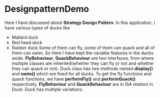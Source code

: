 # DesignpatternDemo

Here I have discussed about **Strategy Design Pattern**. In this application, I have various types of ducks like 
- Mallard duck
- Red head duck
- Rubber duck
Some of them can fly, some of them can quack and all of them can swim. 
So Here I have kept the variable features in the ducks aside. **FlyBehaviour**, **QuackBehaviour** are two interfaces, from where multiple classes are inherited(whether they can fly or not and whether they can quack or not).
Duck class has two methods named **display()** and **swim()** which are fixed for all ducks. To get the fly functions and quack functions, we have **performFly()** and **performQuack()** respectively. 
**FlyBehaviour** and **QuackBehaviour** are in ISA relation in Duck.
Duck has multiple variations.
